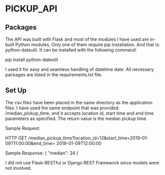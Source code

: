 # PICKUP_API
## Packages

The API was built with Flask and most of the modules I have used are in-built Python modules. Only one of them require pip installation. And that is: python-dateutil. It can be installed with the following command: 

pip install python-dateutil

I used it for easy and seamless handling of datetime date. All necessary packages are listed in the requirements.txt file. 

## Set Up

The csv files have been placed in the same directory as the application files. I have used the same endpoint that was provided: /median_pickup_time, and it accepts location id, start time and end time parameters as specified. The return value is the median pickup time. 

Sample Request:

HTTP GET
/median_pickup_time?location_id=12&start_time=2019-01-09T11:00:00&end_time=
2019-01-09T12:00:00

Sample Response:
{
    "median": 24
}

I did not use Flask-RESTful or Django REST Framework since models were not involved. 
